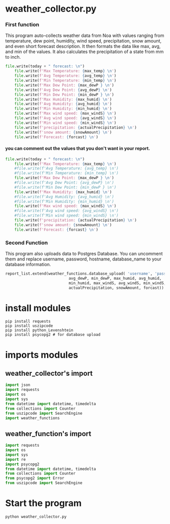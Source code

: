 # weather_collector.py

### First function

This program auto-collects weather data from Noa with values ranging from temperature, dew point, humidity, wind speed, precipitation, snow amount, and even short forecast description. It then formats the data like max, avg, and min of the values. It also calculates the precipitation of a state from mm to inch.

```python
file.write(today + " forecast: \n")
    file.write(f'Max Temperature: {max_temp} \n')
    file.write(f'Avg Temperature: {avg_temp} \n')
    file.write(f'Min Temperature: {min_temp} \n')
    file.write(f'Max Dew Point: {max_dewP } \n')
    file.write(f'Avg Dew Point: {avg_dewP} \n')
    file.write(f'Min Dew Point: {min_dewP } \n')    
    file.write(f'Max Humidity: {max_humid} \n')
    file.write(f'Avg Humidity: {avg_humid} \n')
    file.write(f'Min Humidity: {min_humid} \n')
    file.write(f'Max wind speed: {max_windS} \n')
    file.write(f'Avg wind speed: {avg_windS} \n')
    file.write(f'Min wind speed: {min_windS} \n')
    file.write(f'precipitation: {actualPrecipitation} \n')
    file.write(f'snow amount: {snowAmount} \n')
    file.write(f'Forecast: {forcast} \n')
```

#### you can comment out the values that you don't want in your report.


```python
file.write(today + " forecast: \n")
    file.write(f'Max Temperature: {max_temp} \n')
    #file.write(f'Avg Temperature: {avg_temp} \n')
    #file.write(f'Min Temperature: {min_temp} \n')
    file.write(f'Max Dew Point: {max_dewP } \n')
    #file.write(f'Avg Dew Point: {avg_dewP} \n')
    #file.write(f'Min Dew Point: {min_dewP } \n')    
    file.write(f'Max Humidity: {max_humid} \n')
    #file.write(f'Avg Humidity: {avg_humid} \n')
    #file.write(f'Min Humidity: {min_humid} \n')
    file.write(f'Max wind speed: {max_windS} \n')
    #file.write(f'Avg wind speed: {avg_windS} \n')
    #file.write(f'Min wind speed: {min_windS} \n')
    file.write(f'precipitation: {actualPrecipitation} \n')
    file.write(f'snow amount: {snowAmount} \n')
    file.write(f'Forecast: {forcast} \n')
```


### Second Function

This program also uploads data to Postgres Database. You can uncomment them and replace username, password, hostname, database_name to your database information.

```python
report_list.extend(weather_functions.database_upload( 'username', 'password', 'hostname', 'database_name', max_temp, avg_temp, min_temp, max_dewP, 
                            avg_dewP, min_dewP, max_humid, avg_humid, 
                            min_humid, max_windS, avg_windS, min_windS, 
                            actualPrecipitation, snowAmount, forcast))
``` 

# install modules

```
pip install requests
pip install uszipcode 
pip install python_Levenshtein
pip install psycopg2 # for database upload
```


# imports modules

## weather_collector's import

```python
import json
import requests
import os
import sys
from datetime import datetime, timedelta
from collections import Counter
from uszipcode import SearchEngine
import weather_functions
```

## weather_function's import

```python
import requests
import os
import sys
import re
import psycopg2 
from datetime import datetime, timedelta
from collections import Counter
from psycopg2 import Error
from uszipcode import SearchEngine
```



# Start the program

``` 
python weather_collector.py
```

